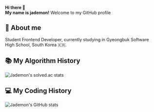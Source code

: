 **Hi there 👋**  
**My name is jademon!**
Welcome to my GitHub profile

## 📒 About me
Student Frontend Developer, currently studying in Gyeongbuk Software High School, South Korea :kr:.

## 📚 My Algorithm History
![Jademon's solved.ac stats](http://mazassumnida.wtf/api/v2/generate_badge?boj=jademon)

## 💻 My Coding History
![Jademon's GitHub stats](https://github-readme-stats.vercel.app/api?username=github-jademon&show_icons=true)
